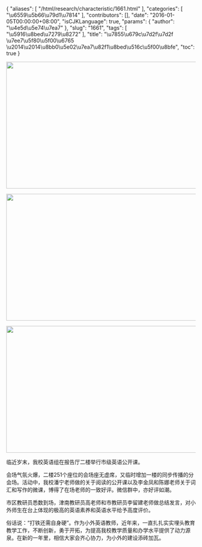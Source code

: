 {
    "aliases": [
        "/html/research/characteristic/1661.html"
    ],
    "categories": [
        "\u6559\u5b66\u79d1\u7814"
    ],
    "contributors": [],
    "date": "2016-01-05T00:00:00+08:00",
    "isCJKLanguage": true,
    "params": {
        "author": "\u4e5d\u5e74\u7ea7"
    },
    "slug": "1661",
    "tags": [
        "\u5916\u8bed\u7279\u8272"
    ],
    "title": "\u7855\u679c\u7d2f\u7d2f \u7ee7\u5f80\u5f00\u6765 \u2014\u2014\u8bb0\u5e02\u7ea7\u82f1\u8bed\u516c\u5f00\u8bfe",
    "toc": true
}


<img
    src="https://cdn.tfls.online/mirror/full/88f13f5efcb2f4ffbb148f5602741e1d1d74dbfb.jpg"
    style="display:block;margin-left:auto;margin-right:auto;"
    decoding="async"
    fetchpriority="auto"
    loading="lazy"
    height="338"
    width="600"
/>





<img
    src="https://cdn.tfls.online/mirror/full/60a0fd23069c3b631846c7b01a9caf2d32e8ae93.jpg"
    style="display:block;margin-left:auto;margin-right:auto;"
    decoding="async"
    fetchpriority="auto"
    loading="lazy"
    height="338"
    width="600"
/>





<img
    src="https://cdn.tfls.online/mirror/full/d905bcac570bc0c53f79c0edf53e988b420e3499.jpg"
    style="display:block;margin-left:auto;margin-right:auto;"
    decoding="async"
    fetchpriority="auto"
    loading="lazy"
    height="338"
    width="600"
/>







临近岁末，我校英语组在报告厅二楼举行市级英语公开课。




会场气氛火爆，二楼251个座位的会场座无虚席，又临时增加一楼的同步传播的分会场。活动中，我校潘宁老师做的关于阅读的公开课以及李金凤和陈娜老师关于词汇和写作的微课，博得了在场老师的一致好评。微信群中，亦好评如潮。




市区教研员悉数到场，津南教研员高老师和市教研员李留建老师做总结发言，对小外师生在台上体现的极高的英语素养和英语水平给予高度评价。




俗话说：“打铁还需自身硬”。作为小外英语教师，近年来，一直扎扎实实埋头教育教学工作，不断创新，勇于开拓，为提高我校教学质量和办学水平提供了动力源泉。在新的一年里，相信大家会齐心协力，为小外的建设添砖加瓦。




  



